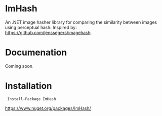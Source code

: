 # ImHash
 An .NET image hasher library for comparing the similarity between images using perceptual hash. Inspired by: https://github.com/jenssegers/imagehash.

# Documenation
Coming soon.

# Installation
     Install-Package ImHash
https://www.nuget.org/packages/ImHash/

